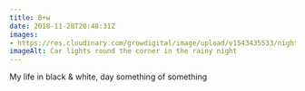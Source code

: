 ```yaml
---
title: B+w
date: 2018-11-28T20:48:31Z
images: 
- https://res.cloudinary.com/growdigital/image/upload/v1543435533/night-light-9EB4DEAC.jpg
imageAlt: Car lights round the corner in the rainy night
---
```


My life in black & white, day something of something
